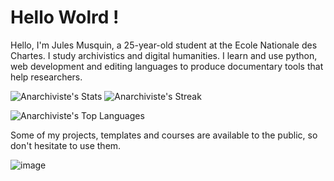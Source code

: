 # Hello Wolrd !

Hello, I'm Jules Musquin, a 25-year-old student at the Ecole Nationale des Chartes. I study archivistics and digital humanities. I learn and use python, web development and editing languages to produce documentary tools that help researchers.

![Anarchiviste's Stats](https://github-readme-stats.vercel.app/api?username=Anarchiviste&theme=synthwave&show_icons=true&hide_border=true&count_private=true)
![Anarchiviste's Streak](https://github-readme-streak-stats.herokuapp.com/?user=Anarchiviste&theme=synthwave&hide_border=true)

![Anarchiviste's Top Languages](https://github-readme-stats.vercel.app/api/top-langs/?username=Anarchiviste&theme=synthwave&show_icons=true&hide_border=true&layout=compact)

Some of my projects, templates and courses are available to the public, so don't hesitate to use them. 

![image](https://github.com/user-attachments/assets/0df56cb0-3704-4499-90f3-b4d84633dbb6)

